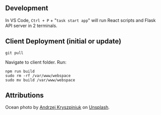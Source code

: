 ## Development
In VS Code, ```Ctrl + P``` + "```task start app```" will run React scripts and Flask API server in 2 terminals.

## Client Deployment (initial or update)
```
git pull
```
Navigate to client folder. Run:
```
npm run build
sudo rm -rf /var/www/webspace
sudo mv build /var/www/webspace
```

## Attributions
Ocean photo by <a href="https://unsplash.com/@kryszpin?utm_source=unsplash&utm_medium=referral&utm_content=creditCopyText">Andrzej Kryszpiniuk</a> on <a href="https://unsplash.com/wallpapers/nature/ocean?utm_source=unsplash&utm_medium=referral&utm_content=creditCopyText">Unsplash</a>.